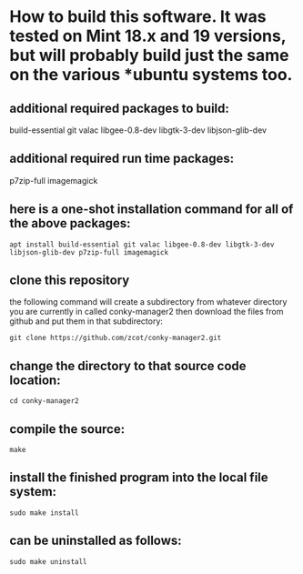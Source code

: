 # How to build this software. It was tested on Mint 18.x and 19 versions, but will probably build just the same on the various *ubuntu systems too.

## additional required packages to build:
 build-essential
 git
 valac
 libgee-0.8-dev
 libgtk-3-dev
 libjson-glib-dev

## additional required run time packages:
 p7zip-full
 imagemagick

## here is a one-shot installation command for all of the above packages:
```
apt install build-essential git valac libgee-0.8-dev libgtk-3-dev libjson-glib-dev p7zip-full imagemagick
```


## clone this repository
the following command will create a subdirectory from whatever directory you are currently in called conky-manager2 then download the files from github and put them in that subdirectory:
```
git clone https://github.com/zcot/conky-manager2.git
```

## change the directory to that source code location:
```
cd conky-manager2
```

## compile the source:
```
make
```

## install the finished program into the local file system:
```
sudo make install
```

## can be uninstalled as follows:
```
sudo make uninstall
```



